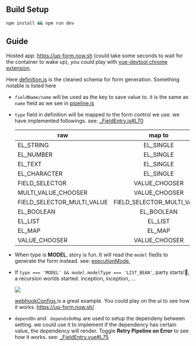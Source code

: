 ## Build Setup

``` bash
npm install && npm run dev
```

## Guide
Hosted app: https://up-form.now.sh  (could take some seconds to wait for the container to wake up), you could play with [vue-devtool chrome extension](https://chrome.google.com/webstore/detail/vuejs-devtools/nhdogjmejiglipccpnnnanhbledajbpd?hl=en).

Here [definition.js](https://github.com/pwang2/up-form/blob/master/src/store/definitions.js) is the cleaned schema for form generation.  Something notable is listed here

* `fieldName/name` will be used as the key to save value to. it is the same as `name` field as we see in [pipeline.js](https://github.com/pwang2/up-form/blob/master/src/store/pipeline.js)

* `type` field in definition will be mapped to the form control we use. we have implemented followings.
 see: [_FieldEntry.js#L70](https://github.com/pwang2/up-form/blob/master/src/components/\_FieldEntry.vue#L70)

  | raw           |          map to   |
  | ------------- |:-------------:|
  |EL\_STRING| EL\_SINGLE|
  |EL\_NUMBER| EL\_SINGLE|
  |EL\_TEXT| EL\_SINGLE|
  |EL\_CHARACTER| EL\_SINGLE|
  |FIELD\_SELECTOR| VALUE\_CHOOSER|
  |MULTI\_VALUE\_CHOOSER| VALUE\_CHOOSER|
  |FIELD\_SELECTOR\_MULTI\_VALUE| FIELD\_SELECTOR\_MULTI\_VALUE|
  |EL\_BOOLEAN| EL\_BOOLEAN|
  |EL\_LIST| EL\_LIST|
  |EL\_MAP| EL\_MAP|
  |VALUE\_CHOOSER| VALUE\_CHOOSER

* When type is **MODEL**,  story is fun. It will read the `model` fiedls to generate the form instead.
  see: [executionMode](https://github.com/pwang2/up-form/blob/master/src/store/definitions.js#L4),

* If  `type === 'MODEL' && model.modelType === 'LIST_BEAN'`, party starts!🎉, a recursion worlds started. inception, inception, ...

  ![](https://tse2.mm.bing.net/th?id=OIP.t5Q1d9fdhXYn38IrNyWHIAEsC7&w=273&h=171&c=7&qlt=90&o=4&dpr=2&pid=1.7)

  [ webhookConfigs ](https://github.com/pwang2/up-form/blob/master/src/store/definitions.js#L558) is a great example. You could play on the ui to see how it works. https://up-form.now.sh/

* `dependOn` and ` dependsOnMap` are used to setup the dependeny between setting. we could use it to implement if the dependency has certain value, the dependency will render.
Toggle **Retry Pipeline on Error** to see how it works.
see: [_FieldEntry.vue#L75 ](https://github.com/pwang2/up-form/blob/262476ace7697bcfa03c50027a061faa7546fb23/src/components/_FieldEntry.vue#L75)



<!--
> vim: wrap textwidth=0 wrapmargin=0
-->

